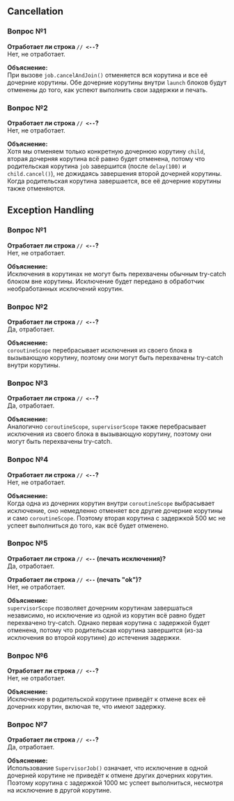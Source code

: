 
## Cancellation

### Вопрос №1
**Отработает ли строка `// <--`?**  
Нет, не отработает.

**Объяснение:**  
При вызове `job.cancelAndJoin()` отменяется вся корутина и все её дочерние корутины. Обе дочерние корутины внутри `launch` блоков будут отменены до того, как успеют выполнить свои задержки и печать.

### Вопрос №2
**Отработает ли строка `// <--`?**  
Нет, не отработает.

**Объяснение:**  
Хотя мы отменяем только конкретную дочернюю корутину `child`, вторая дочерняя корутина всё равно будет отменена, потому что родительская корутина `job` завершится (после `delay(100)` и `child.cancel()`), не дожидаясь завершения второй дочерней корутины. Когда родительская корутина завершается, все её дочерние корутины также отменяются.

## Exception Handling

### Вопрос №1
**Отработает ли строка `// <--`?**  
Нет, не отработает.

**Объяснение:**  
Исключения в корутинах не могут быть перехвачены обычным try-catch блоком вне корутины. Исключение будет передано в обработчик необработанных исключений корутин.

### Вопрос №2
**Отработает ли строка `// <--`?**  
Да, отработает.

**Объяснение:**  
`coroutineScope` перебрасывает исключения из своего блока в вызывающую корутину, поэтому они могут быть перехвачены try-catch внутри корутины.

### Вопрос №3
**Отработает ли строка `// <--`?**  
Да, отработает.

**Объяснение:**  
Аналогично `coroutineScope`, `supervisorScope` также перебрасывает исключения из своего блока в вызывающую корутину, поэтому они могут быть перехвачены try-catch.

### Вопрос №4
**Отработает ли строка `// <--`?**  
Нет, не отработает.

**Объяснение:**  
Когда одна из дочерних корутин внутри `coroutineScope` выбрасывает исключение, оно немедленно отменяет все другие дочерние корутины и само `coroutineScope`. Поэтому вторая корутина с задержкой 500 мс не успеет выполниться до того, как всё будет отменено.

### Вопрос №5
**Отработает ли строка `// <--` (печать исключения)?**  
Да, отработает.

**Отработает ли строка `// <--` (печать "ok")?**  
Нет, не отработает.

**Объяснение:**  
`supervisorScope` позволяет дочерним корутинам завершаться независимо, но исключение из одной из корутин всё равно будет перехвачено try-catch. Однако первая корутина с задержкой будет отменена, потому что родительская корутина завершится (из-за исключения во второй корутине) до истечения задержки.

### Вопрос №6
**Отработает ли строка `// <--`?**  
Нет, не отработает.

**Объяснение:**  
Исключение в родительской корутине приведёт к отмене всех её дочерних корутин, включая те, что имеют задержку.

### Вопрос №7
**Отработает ли строка `// <--`?**  
Да, отработает.

**Объяснение:**  
Использование `SupervisorJob()` означает, что исключение в одной дочерней корутине не приведёт к отмене других дочерних корутин. Поэтому корутина с задержкой 1000 мс успеет выполниться, несмотря на исключение в другой корутине.